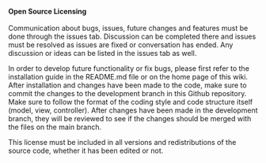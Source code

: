 **Open Source Licensing**<br /><br />
Communication about bugs, issues, future changes and features must be done through the issues tab. Discussion can be completed there and issues must be resolved as issues are fixed or conversation has ended. Any discussion or ideas can be listed in the issues tab as well.

In order to develop future functionality or fix bugs, please first refer to the installation guide in the README.md file or on the home page of this wiki. After installation and changes have been made to the code, make sure to commit the changes to the development branch in this Github repository. Make sure to follow the format of the coding style and code structure itself (model, view, controller). After changes have been made in the development branch, they will be reviewed to see if the changes should be merged with the files on the main branch.

This license must be included in all versions and redistributions of the source code, whether it has been edited or not. 
